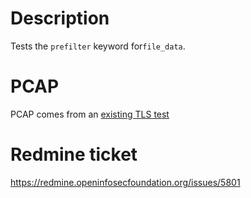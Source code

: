 Description
===========
Tests the `prefilter` keyword for`file_data`.

PCAP
====
PCAP comes from an [existing TLS test](https://github.com/OISF/suricata-verify/blob/master/tests/file-data-depth-inspection/file-data-depth-inpsection.pcap)

Redmine ticket
==============
https://redmine.openinfosecfoundation.org/issues/5801